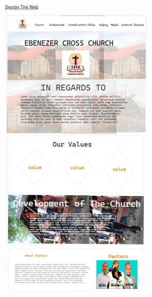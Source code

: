 [Design The Web](https://excalidraw.com/#room=114cf19ad313aa4343b9,wOqp4tfdL6r4-D641AaMww)

![Image](./Ebenezer.com.JPG)
